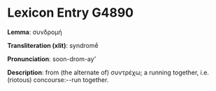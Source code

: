 # Lexicon Entry G4890

**Lemma**: συνδρομή

**Transliteration (xlit)**: syndromḗ

**Pronunciation**: soon-drom-ay'

**Description**:
from (the alternate of) συντρέχω; a running together, i.e. (riotous) concourse:--run together.
